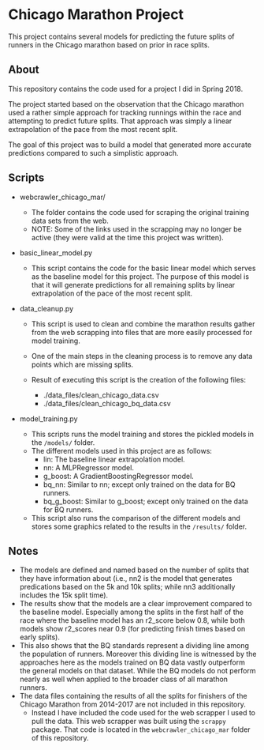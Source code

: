 # Chicago Marathon Project

This project contains several models for predicting the future splits of runners in the Chicago marathon based on prior in race splits.

## About

This repository contains the code used for a project I did in Spring 2018.

The project started based on the observation that the Chicago marathon used a rather simple approach for tracking runnings within the race and attempting to predict future splits. That approach was simply a linear extrapolation of the pace from the most recent split.

The goal of this project was to build a model that generated more accurate predictions compared to such a simplistic approach.

## Scripts

- webcrawler_chicago_mar/
  - The folder contains the code used for scraping the original training data sets from the web.
  - NOTE: Some of the links used in the scrapping may no longer be active (they were valid at the time this project was written).
- basic_linear_model.py

  - This script contains the code for the basic linear model which serves as the baseline model for this project. The purpose of this model is that it will generate predictions for all remaining splits by linear extrapolation of the pace of the most recent split.

- data_cleanup.py

  - This script is used to clean and combine the marathon results gather from the web scrapping into files that are more easily processed for model training.

  - One of the main steps in the cleaning process is to remove any data points which are missing splits.

  - Result of executing this script is the creation of the following files:
    - ./data_files/clean_chicago_data.csv
    - ./data_files/clean_chicago_bq_data.csv

- model_training.py
  - This scripts runs the model training and stores the pickled models in the `/models/` folder.
  - The different models used in this project are as follows:
    - lin: The baseline linear extrapolation model.
    - nn: A MLPRegressor model.
    - g_boost: A GradientBoostingRegressor model.
    - bq_nn: Similar to nn; except only trained on the data for BQ runners.
    - bq_g_boost: Similar to g_boost; except only trained on the data for BQ runners.
  - This script also runs the comparison of the different models and stores some graphics related to the results in the `/results/` folder.

## Notes

- The models are defined and named based on the number of splits that they have information about (i.e., nn2 is the model that generates predications based on the 5k and 10k splits; while nn3 additionally includes the 15k split time).
- The results show that the models are a clear improvement compared to the baseline model. Especially among the splits in the first half of the race where the baseline model has an r2_score below 0.8, while both models show r2_scores near 0.9 (for predicting finish times based on early splits).
- This also shows that the BQ standards represent a dividing line among the population of runners. Moreover this dividing line is witnessed by the approaches here as the models trained on BQ data vastly outperform the general models on that dataset. While the BQ models do not perform nearly as well when applied to the broader class of all marathon runners.
- The data files containing the results of all the splits for finishers of the Chicago Marathon from 2014-2017 are not included in this repository.
  - Instead I have included the code used for the web scrapper I used to pull the data. This web scrapper was built using the `scrappy` package. That code is located in the `webcrawler_chicago_mar` folder of this repository.
